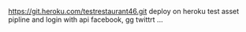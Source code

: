 https://git.heroku.com/testrestaurant46.git
deploy on heroku
test asset pipline and login with api facebook, gg twittrt ...

